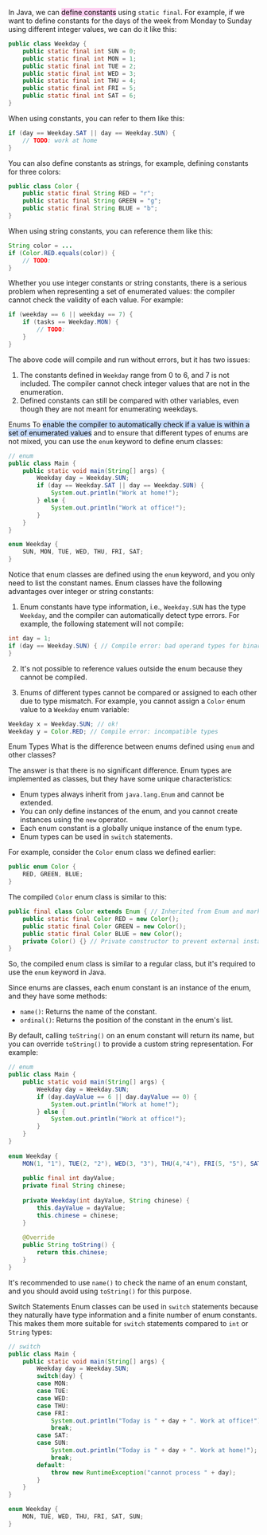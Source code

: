 In Java, we can <mark style="background: #FFB8EBA6;">define constants</mark> using `static final`. For example, if we want to define constants for the days of the week from Monday to Sunday using different integer values, we can do it like this:

```java
public class Weekday {
    public static final int SUN = 0;
    public static final int MON = 1;
    public static final int TUE = 2;
    public static final int WED = 3;
    public static final int THU = 4;
    public static final int FRI = 5;
    public static final int SAT = 6;
}
```

When using constants, you can refer to them like this:

```java
if (day == Weekday.SAT || day == Weekday.SUN) {
    // TODO: work at home
}
```

You can also define constants as strings, for example, defining constants for three colors:

```java
public class Color {
    public static final String RED = "r";
    public static final String GREEN = "g";
    public static final String BLUE = "b";
}
```

When using string constants, you can reference them like this:

```java
String color = ...
if (Color.RED.equals(color)) {
    // TODO:
}
```

Whether you use integer constants or string constants, there is a serious problem when representing a set of enumerated values: the compiler cannot check the validity of each value. For example:

```java
if (weekday == 6 || weekday == 7) {
    if (tasks == Weekday.MON) {
        // TODO:
    }
}
```

The above code will compile and run without errors, but it has two issues:

1. The constants defined in `Weekday` range from 0 to 6, and 7 is not included. The compiler cannot check integer values that are not in the enumeration.
2. Defined constants can still be compared with other variables, even though they are not meant for enumerating weekdays.

Enums
To <mark style="background: #ADCCFFA6;">enable the compiler to automatically check if a value is within a set of enumerated values</mark> and to ensure that different types of enums are not mixed, you can use the `enum` keyword to define enum classes:

```java
// enum
public class Main {
    public static void main(String[] args) {
        Weekday day = Weekday.SUN;
        if (day == Weekday.SAT || day == Weekday.SUN) {
            System.out.println("Work at home!");
        } else {
            System.out.println("Work at office!");
        }
    }
}

enum Weekday {
    SUN, MON, TUE, WED, THU, FRI, SAT;
}
```

Notice that enum classes are defined using the `enum` keyword, and you only need to list the constant names. Enum classes have the following advantages over integer or string constants:

1. Enum constants have type information, i.e., `Weekday.SUN` has the type `Weekday`, and the compiler can automatically detect type errors. For example, the following statement will not compile:

```java
int day = 1;
if (day == Weekday.SUN) { // Compile error: bad operand types for binary operator '=='
}
```

2. It's not possible to reference values outside the enum because they cannot be compiled.

3. Enums of different types cannot be compared or assigned to each other due to type mismatch. For example, you cannot assign a `Color` enum value to a `Weekday` enum variable:

```java
Weekday x = Weekday.SUN; // ok!
Weekday y = Color.RED; // Compile error: incompatible types
```

Enum Types
What is the difference between enums defined using `enum` and other classes?

The answer is that there is no significant difference. Enum types are implemented as classes, but they have some unique characteristics:

- Enum types always inherit from `java.lang.Enum` and cannot be extended.
- You can only define instances of the enum, and you cannot create instances using the `new` operator.
- Each enum constant is a globally unique instance of the enum type.
- Enum types can be used in `switch` statements.

For example, consider the `Color` enum class we defined earlier:

```java
public enum Color {
    RED, GREEN, BLUE;
}
```

The compiled `Color` enum class is similar to this:

```java
public final class Color extends Enum { // Inherited from Enum and marked as final class
    public static final Color RED = new Color();
    public static final Color GREEN = new Color();
    public static final Color BLUE = new Color();
    private Color() {} // Private constructor to prevent external instantiation
}
```

So, the compiled enum class is similar to a regular class, but it's required to use the `enum` keyword in Java.

Since enums are classes, each enum constant is an instance of the enum, and they have some methods:

- `name()`: Returns the name of the constant.
- `ordinal()`: Returns the position of the constant in the enum's list.

By default, calling `toString()` on an enum constant will return its name, but you can override `toString()` to provide a custom string representation. For example:

```java
// enum  
public class Main {  
    public static void main(String[] args) {  
        Weekday day = Weekday.SUN;  
        if (day.dayValue == 6 || day.dayValue == 0) {  
            System.out.println("Work at home!");  
        } else {  
            System.out.println("Work at office!");  
        }  
    }  
}  
  
enum Weekday {  
    MON(1, "1"), TUE(2, "2"), WED(3, "3"), THU(4,"4"), FRI(5, "5"), SAT(6, "6"), SUN(0, "6");  
  
    public final int dayValue;  
    private final String chinese;  
  
    private Weekday(int dayValue, String chinese) {  
        this.dayValue = dayValue;  
        this.chinese = chinese;  
    }  
  
    @Override  
    public String toString() {  
        return this.chinese;  
    }  
}
```

It's recommended to use `name()` to check the name of an enum constant, and you should avoid using `toString()` for this purpose.

Switch Statements
Enum classes can be used in `switch` statements because they naturally have type information and a finite number of enum constants. This makes them more suitable for `switch` statements compared to `int` or `String` types:

```java
// switch
public class Main {
    public static void main(String[] args) {
        Weekday day = Weekday.SUN;
        switch(day) {
        case MON:
        case TUE:
        case WED:
        case THU:
        case FRI:
            System.out.println("Today is " + day + ". Work at office!");
            break;
        case SAT:
        case SUN:
            System.out.println("Today is " + day + ". Work at home!");
            break;
        default:
            throw new RuntimeException("cannot process " + day);
        }
    }
}

enum Weekday {
    MON, TUE, WED, THU, FRI, SAT, SUN;
}
```